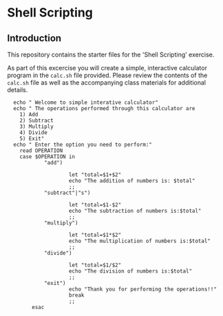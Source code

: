 # Shell Scripting

## Introduction
This repository contains the starter files for the 'Shell Scripting' exercise.

As part of this excercise you will create a simple, interactive calculator program in the `calc.sh` file provided. Please review the contents of the `calc.sh` file as well as the accompanying class materials for additional details.


      echo " Welcome to simple interative calculator"
      echo " The operations performed through this calculator are
        1) Add
        2) Subtract
        3) Multiply
        4) Divide
        5) Exit"
      echo " Enter the option you need to perform:"
        read OPERATION
        case $OPERATION in
                "add")

                        let "total=$1+$2"
                        echo "The addition of numbers is: $total"
                        ;;
                "subtract"|"s")

                        let "total=$1-$2"
                        echo "The subtraction of numbers is:$total"
                        ;;
                "multiply")

                        let "total=$1*$2"
                        echo "The multiplication of numbers is:$total"
                        ;;
                "divide")

                        let "total=$1/$2"
                        echo "The division of numbers is:$total"
                        ;;
                "exit")
                        echo "Thank you for performing the operations!!"
                        break
                        ;;
            esac
